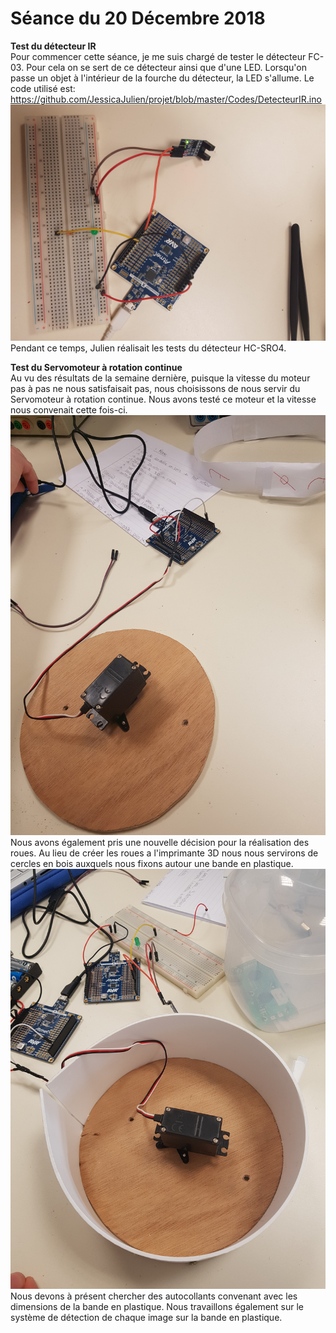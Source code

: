 # Séance du 20 Décembre 2018

<strong> Test du détecteur IR </strong> <br/>
Pour commencer cette séance, je me suis chargé de tester le détecteur FC-03. Pour cela on se sert de ce détecteur ainsi que d'une LED.
Lorsqu'on passe un objet à l'intérieur de la fourche du détecteur, la LED s'allume. Le code utilisé est:
https://github.com/JessicaJulien/projet/blob/master/Codes/DetecteurIR.ino
![alt text](https://github.com/JessicaJulien/projet/blob/master/Documentation/detecteurIR.jpg)
Pendant ce temps, Julien réalisait les tests du détecteur HC-SRO4.

<strong> Test du Servomoteur à rotation continue  </strong> <br/>
Au vu des résultats de la semaine dernière, puisque la vitesse du moteur pas à pas ne nous satisfaisait pas, nous choisissons de nous servir du Servomoteur à rotation continue. Nous avons testé ce moteur et la vitesse nous convenait cette fois-ci. 
![alt text](https://github.com/JessicaJulien/projet/blob/master/Documentation/moteurtest.jpg)
Nous avons également pris une nouvelle décision pour la réalisation des roues. Au lieu de créer les roues a l'imprimante 3D nous nous servirons de cercles en bois auxquels nous fixons autour une bande en plastique.
![alt text](https://github.com/JessicaJulien/projet/blob/master/Documentation/premiereroue.jpg)
Nous devons à présent chercher des autocollants convenant avec les dimensions de la bande en plastique. Nous travaillons également sur le système de détection de chaque image sur la bande en plastique.

